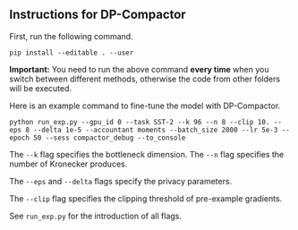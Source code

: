 ## Instructions for DP-Compactor

First, run the following command.
```
pip install --editable . --user
```

**Important:** You need to run the above command **every time** when you switch between different methods, otherwise the code from other folders will be executed.


Here is an example command to fine-tune the model with DP-Compactor.
```
python run_exp.py --gpu_id 0 --task SST-2 --k 96 --n 8 --clip 10. --eps 8 --delta 1e-5 --accountant moments --batch_size 2000 --lr 5e-3 --epoch 50 --sess compactor_debug --to_console
```

The `--k` flag specifies the bottleneck dimension. The `--n` flag specifies the number of Kronecker produces.

The `--eps` and `--delta` flags specify the privacy parameters. 

The `--clip` flag specifies the clipping threshold of pre-example gradients. 

See `run_exp.py` for the introduction of all flags.
